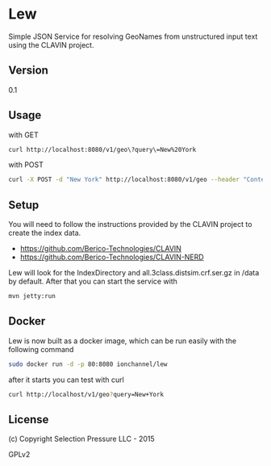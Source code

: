 Lew
=========

Simple JSON Service for resolving GeoNames from unstructured input text using the CLAVIN project.



Version
-

0.1

Usage
-

with GET

```sh
curl http://localhost:8080/v1/geo\?query\=New%20York
```

with POST

```sh
curl -X POST -d "New York" http://localhost:8080/v1/geo --header "Content-Type:text/plain"
```

Setup
-
You will need to follow the instructions provided by the CLAVIN project to create the index data.

* https://github.com/Berico-Technologies/CLAVIN
* https://github.com/Berico-Technologies/CLAVIN-NERD

Lew will look for the IndexDirectory and all.3class.distsim.crf.ser.gz in /data by default. After that
you can start the service with

```sh
mvn jetty:run
```


Docker
-

Lew is now built as a docker image, which can be run easily with the following
command

```sh
sudo docker run -d -p 80:8080 ionchannel/lew
```
after it starts you can test with curl

```sh
curl http://localhost/v1/geo?query=New+York
```

License
-
(c) Copyright Selection Pressure LLC - 2015

GPLv2
